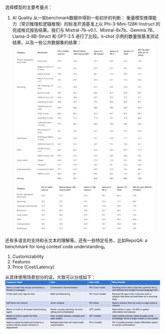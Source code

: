 选择模型的主要考量点：

1. AI Quality
从一些benchmark数据中得到一些初步的判断：
衡量模型推理能力（常识推理和逻辑推理）的标准开源基准上以 Phi-3-Mini-128K-Instruct 的完成格式报告结果。我们与 Mistral-7b-v0.1、Mixtral-8x7b、Gemma 7B、Llama-3-8B-Struct 和 GPT-3.5 进行了比较。k-shot 示例的数量按基准测试结果，以及一些公共数据集的结果：
![few-shot-benchmark](./SLM选择/few-shot-benchmark.png) ![public_dataset_benchmark](./SLM选择/public_dataset_benchmark.png)

还有多语言的支持和长文本的理解等。还有一些特定任务，比如RepoQA: a benchmark for long context code understanding。


1. Customizability
2. Features
3. Price (Cost/Latency)

从具体使用场景划分的话，大致可以分成如下：
![LLM_SLM_Choose](./SLM选择/LLM_SLM_Choose.png)



